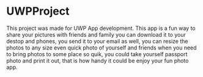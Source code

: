 # UWPProject

This project was made for UWP App development.
This app is a fun way to share your pictures with friends and family
you can download  it to your destop and phones, you send it to your email
as well, you can resize the photos to any size even quick photo of yourself and friends
when you need to bring photos to some place so quik, you could take yourself passport photo 
and print it out, that is how handy it could be enjoy your fun photo app.

